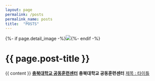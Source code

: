 ```yaml
---
layout: page
permalink: /posts
permalink_name: posts
title:  "POSTS"
---
```


{%- if page.detail_image -%}<img class="detail_header" src="{{ page.detail_image }}">{%- endif -%}

<h1>{{ page.post-title }}</h1>

{{ content }}
<u>**충북대학교 공동훈련센터**</u>
**충북대학교 공동훈련센터**
<a href="/chungbuk_univ/1">제목 : 타이틀</a>